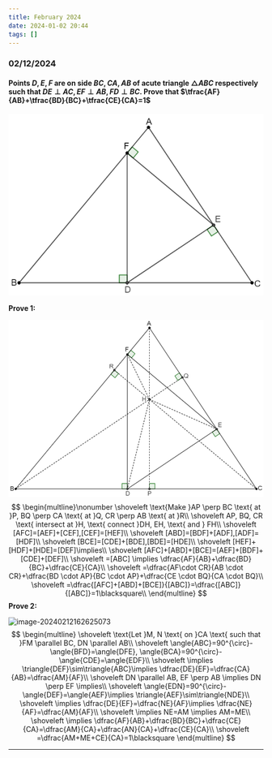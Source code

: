 ```yaml
---
title: February 2024
date: 2024-01-02 20:44
tags: []
---
```


### 02/12/2024

#### Points $D,E,F$ are on side $BC, CA, AB$ of acute triangle $\triangle{ABC}$ respectively such that $DE \perp AC, EF \perp AB, FD \perp BC$. Prove that $\tfrac{AF}{AB}+\tfrac{BD}{BC}+\tfrac{CE}{CA}=1$

![image-20240212115039732](/assets/images/2024/image-20240212115039732.png)

**Prove 1:**

![image-20240212160636085](/assets/images/2024/image-20240212155937058.png)
$$
\begin{multline}\nonumber
\shoveleft \text{Make }AP \perp BC \text{ at }P, BQ \perp CA \text{ at }Q, CR \perp AB \text{ at }R\\
\shoveleft AP, BQ, CR \text{ intersect at }H, \text{ connect }DH, EH, \text{ and } FH\\
\shoveleft [AFC]=[AEF]+[CEF],[CEF]=[HEF]\\
\shoveleft [ABD]=[BDF]+[ADF],[ADF]=[HDF]\\
\shoveleft [BCE]=[CDE]+[BDE],[BDE]=[HDE]\\
\shoveleft [HEF]+[HDF]+[HDE]=[DEF]\implies\\
\shoveleft [AFC]+[ABD]+[BCE]=[AEF]+[BDF]+[CDE]+[DEF]\\
\shoveleft =[ABC] \implies \dfrac{AF}{AB}+\dfrac{BD}{BC}+\dfrac{CE}{CA}\\
\shoveleft =\dfrac{AF\cdot CR}{AB \cdot CR}+\dfrac{BD \cdot AP}{BC \cdot AP}+\dfrac{CE \cdot BQ}{CA \cdot BQ}\\
\shoveleft =\dfrac{[AFC]+[ABD]+[BCE]}{[ABC]}=\dfrac{[ABC]}{[ABC]}=1\blacksquare\\
\end{multline}
$$
**Prove 2:**

![image-20240212162625073](L:\workspace\mwo\assets\images\2024\image-20240212162625073.png)
$$
\begin{multline}
\shoveleft \text{Let }M, N \text{ on }CA \text{ such that }FM \parallel BC, DN \parallel AB\\
\shoveleft \angle{ABC}=90^{\circ}-\angle{BFD}=\angle{DFE}, \angle{BCA}=90^{\circ}-\angle{CDE}=\angle{EDF}\\
\shoveleft \implies \triangle{DEF}\sim\triangle{ABC}\implies \dfrac{DE}{EF}=\dfrac{CA}{AB}=\dfrac{AM}{AF}\\
\shoveleft DN \parallel AB, EF \perp AB \implies DN \perp EF \implies\\
\shoveleft \angle{EDN}=90^{\circ}-\angle{DEF}=\angle{AEF}\implies \triangle{AEF}\sim\triangle{NDE}\\
\shoveleft \implies \dfrac{DE}{EF}=\dfrac{NE}{AF}\implies \dfrac{NE}{AF}=\dfrac{AM}{AF}\\
\shoveleft \implies NE=AM \implies AM=ME\\
\shoveleft \implies \dfrac{AF}{AB}+\dfrac{BD}{BC}+\dfrac{CE}{CA}=\dfrac{AM}{CA}+\dfrac{AN}{CA}+\dfrac{CE}{CA}\\
\shoveleft =\dfrac{AM+ME+CE}{CA}=1\blacksquare
\end{multline}
$$

---

